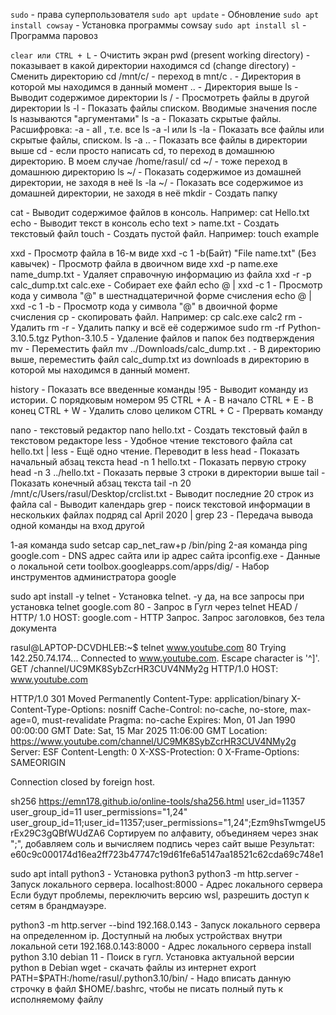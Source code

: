 
`sudo`        -    права суперпользователя
`sudo apt update`                - Обновление
`sudo apt install cowsay`  - Установка программы cowsay
`sudo apt install sl` - Программа паровоз 

`clear или CTRL + L`        - Очистить экран
pwd (present working directory) - показывает в какой директории находимся
cd (change directory) - Сменить директорию
cd /mnt/c/ - переход в mnt/c
.        - Директория в которой мы находимся в данный момент
..      - Директория выше
ls - Выводит содержимое директории
ls / - Просмотреть файлы в другой директории
ls -l         - Показать файлы списком.     Вводимые значения после ls называются "аргументами"
ls -a        - Показать скрытые файлы.       Расшифровка: -a - all , т.е. все
ls -a -l   или ls -la   - Показать все файлы или скрытые файлы, списком.
ls -a ..        - Показать все файлы в директории выше
cd - если просто написать cd, то переход в домашнюю директорию. В моем случае /home/rasul/
cd ~/ - тоже переход в домашнюю директорию
ls ~/        - Показать содержимое из домашней директории, не заходя в неё
ls -la ~/        - Показать все  содержимое из домашней директории, не заходя в неё
mkdir - Создать папку 

cat - Выводит содержимое файлов в консоль. Например: cat Hello.txt
echo - Выводит текст в консоль
echo text > name.txt - Создать текстовый файл
touch        - Создать пустой файл. Например: touch example

xxd - Просмотр файла в 16-м виде
xxd -c 1 -b(Байт) "File name.txt"         (Без кавычек) - Просмотр файла в двоичном виде 
xxd -p name.exe name_dump.txt - Удаляет справочную информацию из файла
xxd -r -p calc_dump.txt calc.exe        - Собирает exe файл
echo @ | xxd -c 1        -    Просмотр кода у символа "@" в шестнадцатеричной форме счисления 
echo @ | xxd -c 1 -b   -    Просмотр кода у символа "@" в двоичной форме счисления
cp - скопировать файл. Например:  cp calc.exe calc2
rm - Удалить
rm -r - Удалить папку и всё её содержимое 
sudo rm -rf Python-3.10.5.tgz Python-3.10.5        -    Удаление файлов и папок без подтверждения
mv - Переместить файл
mv ../Downloads/calc_dump.txt .        - В директорию выше, переместить файл calc_dump.txt из downloads в директорию в которой мы находимся в данный момент.

history - Показать все введенные команды
!95        - Выводит команду из истории. С порядковым номером 95
CTRL + A        - В начало
CTRL + E        - В конец
CTRL + W        - Удалить слово целиком
CTRL + C        - Прервать команду

nano  - текстовый редактор
nano hello.txt        - Создать текстовый файл в текстовом редакторе
less        - Удобное чтение текстового файла
cat hello.txt | less        -    Ещё одно чтение. Переводит в less
head        -    Показать начальный абзац текста
head -n 1 hello.txt        - Показать первую строку
head -n 3 ../hello.txt        - Показать первые 3 строки в директории выше
tail        -    Показать конечный абзац текста
tail -n 20 /mnt/c/Users/rasul/Desktop/crclist.txt        -    Выводит последние 20 строк из файла
cal        -    Выводит календарь
grep        -    поиск текстовой информации в нескольких файлах подряд
cal April 2020 | grep 23        -    Передача вывода одной команды на вход другой

1-ая команда    sudo setcap cap_net_raw+p /bin/ping        2-ая команда        ping google.com        - DNS адрес сайта или ip адрес сайта
ipconfig.exe        -    Данные о локальной сети
toolbox.googleapps.com/apps/dig/        -    Набор инструментов администратора google


sudo apt install -y telnet        -    Установка telnet. -y  да, на все запросы при установка
telnet google.com 80        -    Запрос в Гугл через telnet
HEAD / HTTP/  1.0
HOST: google.com        - HTTP Запрос. Запрос заголовков, без тела документа

rasul@LAPTOP-DCVDHLEB:~$ telnet www.youtube.com 80
Trying 142.250.74.174...
Connected to www.youtube.com.
Escape character is '^]'.
GET /channel/UC9MK8SybZcrHR3CUV4NMy2g HTTP/1.0
HOST: www.youtube.com

HTTP/1.0 301 Moved Permanently
Content-Type: application/binary
X-Content-Type-Options: nosniff
Cache-Control: no-cache, no-store, max-age=0, must-revalidate
Pragma: no-cache
Expires: Mon, 01 Jan 1990 00:00:00 GMT
Date: Sat, 15 Mar 2025 11:06:00 GMT
Location: https://www.youtube.com/channel/UC9MK8SybZcrHR3CUV4NMy2g
Server: ESF
Content-Length: 0
X-XSS-Protection: 0
X-Frame-Options: SAMEORIGIN

Connection closed by foreign host.

sh256
https://emn178.github.io/online-tools/sha256.html
user_id=11357
user_group_id=11
user_permissions="1,24"
user_group_id=11;user_id=11357;user_permissions="1,24";Ezm9hsTwmgeU5rEx29C3gQBfWUdZA6
Сортируем по алфавиту, объединяем через знак ";", добавляем соль и вычисляем подпись через сайт выше
Результат: e60c9c000174d16ea2ff723b47747c19d61fe6a5147aa18521c62cda69c748e1


sudo apt intall python3        -    Установка python3
python3 -m http.server        -    Запуск локального сервера.    localhost:8000        -    Адрес локального сервера
Если будут проблемы, переключить версию wsl, разрешить доступ к сетям в брандмауэре.

python3 -m http.server --bind 192.168.0.143        -    Запуск локального сервера на определенном ip. Доступный на любых устройствах внутри локальной сети    192.168.0.143:8000        -    Адрес локального сервера
install python 3.10 debian 11        -   Поиск в гугл. Установка актуальной версии python в Debian
wget        -    скачать файлы из интернет
export PATH=$PATH:/home/rasul/.python3.10/bin/        -    Надо вписать данную строчку в файл $HOME/.bashrc, чтобы не писать полный путь к исполняемому файлу 